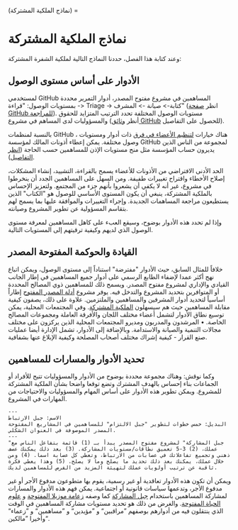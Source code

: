 (نماذج الملكية المشتركة) =
# نماذج الملكية المشتركة

وعند كتابة هذا الفصل، حددنا النماذج التالية لملكية الشفرة المشتركة:

## الأدوار على أساس مستوى الوصول

لمستخدمي GitHub المساهمين في مشروع مفتوح المصدر، أدوار التمرير محددة بمستويات الوصول: "قراءة -> Triage -> كتابة-> صيانة -> المشرف" (انظر [صفحة GitHub للمراجعة](https://docs.github.com/en/organizations/managing-access-to-your-organizations-repositories/managing-team-access-to-an-organization-repository)). مستويات الوصول المختلفة تحدد الترتيب المتزايد للحقوق والمسؤوليات لدى المساهم في مشروع (أنظر [وثائق GitHub](https://docs.github.com/en/organizations/managing-access-to-your-organizations-repositories/repository-permission-levels-for-an-organization) للحصول على التفاصيل).

بالنسبة لمنظمات GitHub ، هناك خيارات [لتنظيم الأعضاء في فرق](https://docs.github.com/en/organizations/organizing-members-into-teams/about-teams) ذات أدوار ومستويات وصول مختلفة. يمكن إعطاء أذونات المالك لمؤسسة GitHub لمجموعة من الناس الذين يديرون حساب المؤسسة مثل منح مستويات الإذن للمساهمين حسب الحاجة ([انظر التفاصيل](https://docs.github.com/en/organizations/managing-peoples-access-to-your-organization-with-roles/permission-levels-for-an-organization)).

الحد الأدنى الافتراضي من الأذونات للأعضاء يسمح بالقراءة، التشييد، إنشاء المشكلات، إصلاح الأخطاء واقتراح تغييرات طفيفة. ومن السهل على المساهمين الجدد أن ينخرطوا في مشروع، غير أنه لا يكفي أن يشعروا بأنهم جزء من المجتمع. ولتعزيز الإحساس بالملكية المشتركة، ينبغي أن يكون المستوى الأساسي للوصول هو "الكتاب" الذين يستطيعون مراجعة المساهمات الجديدة. وإجراء التغييرات والموافقة عليها بما يسمح لهم بتقاسم المسؤولية عن تطوير المشروع وصيانته.

وإذا لم تحدد هذه الأدوار بوضوح، وسيقع العبء على كاهل المساهمين لمعرفة مستوى الوصول الذي لديهم وكيفية ترقيتهم إلى المستويات التالية.

## القيادة والحوكمة المفتوحة المصدر

خلافاً للمثال السابق، حيث الأدوار "مفترضة" استناداً إلى مستوى الوصول، ويمكن اتباع نهج أكثر عمدا لإضفاء الطابع الرسمي على أدوار جميع المساهمين في إطار الجانب القيادي والإداري لمشروع مفتوح المصدر. ويسمح ذلك للمساهمين ذوي المصالح المحددة أو المتوافرين بتحديد المشروع والتدخل فيه. يوفر مشروع [أدلة المصدر المفتوح](https://opensource.guide/leadership-and-governance/) إطاراً أساسياً لتحديد أدوار المشرفين والمساهمين والملتزمين. علاوة على ذلك، يصفون كيفية مقابلة المساهمين حيث هم سيسهلون [الملكية المشتركة](https://opensource.guide/building-community/#share-ownership-of-your-project). وفي المجتمعات المحلية، يمكن توسيع نطاق الأدوار لتشمل أعضاء مختلف اللجان والأفرقة العاملة ومجموعات المصالح الخاصة. • المرشدون والمدربون ومديرو المجتمعات المحلية الذين يركزون على مختلف مجالات التنمية والصيانة والاستدامة. وبالإضافة إلى الأدوار، تشمل الإدارة أيضا عمليات صنع القرار - كيفية إشراك مختلف أصحاب المصلحة وكيفية الإبلاغ عنها بشفافية.

## تحديد الأدوار والمسارات للمساهمين

وكما نوقش: وهناك مجموعة محددة بوضوح من الأدوار والمسؤوليات تتيح للأفراد أو الجماعات بناء إحساس بالهدف المشترك وتضع توقعا واضحا بشأن الملكية المشتركة للمشروع. ويمكن تطوير هذه الأدوار على أساس المهام والمسؤوليات والاحتياجات من المهارات في المشروع.

```{figure} ../../figures/mountain-of-engagement.png
---
الاسم: جبل الارتباط
البديل: خمس خطوات لتطوير "جبل الالتزام" للمساهمين في المشاريع المفتوحة المصدر الموصوفة في العنوان الشكلي.
---
"جبل المشاركة" لمشروع مفتوح المصدر يبدأ بـ (1) قائمة بتفاعل الناس مع عملك، (2) 3-5 تعميق نطاقات/مستويات المشاركة. (3) بعد ذلك يمكنك عصف ذهني وتجميع تفاعلاتك في عصابات من الارتباط، وتعطي كل عصابة اسما. (4) ومن خلال عملك، يمكنك بعد ذلك تحديد ما يصلح وما لا يصلح. (5) وهذا يعطي فكرة ثاقبة عن ترتيب أولويات عملك لتهيئة المزيد من الفرص للمساهمين لديك.
```

ويمكن أن تكون هذه الأدوار تعاقدية أو غير رسمية، يقوم بها متطوعون مدفوع الأجر أو غير مدفوع الأجر، وتدعمها سياسات قانونية أو اجتماعية. يمكن فهم هذه الأدوار والمسارات لمشاركة المساهمين باستخدام [جبل المشاركة](https://docs.google.com/presentation/d/1ipIUc1t6ogOpyK9gU_PPgD-UvW0Gs73pMIAdCLOG72Y/present?token=AC4w5VhpTqbOWqPsxwOsnzqMG_DYvAqvGA%3A1596111012295&includes_info_params=1&eisi=CJfzpO_49OoCFYbTJAodKr0HAQ#slide=id.p) كما وصفه [زعامة موزيلا المفتوحة](https://mozilla.github.io/open-leadership-training-series/articles/building-communities-of-contributors/) و [علوم الحياة المفتوحة](https://openlifesci.org/). والغرض من ذلك هو تحديد مستويات مشاركة المساهمين في الوقت الذي ينتقلون فيه من أدوارهم بوصفهم ”مراقبين“ و ”مؤيدين“ و ”مساهمين“ و ”زعماء“ وأخيرا ”مالكين“.
